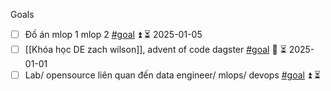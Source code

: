 Goals 
-  [ ] Đồ án mlop 1 mlop 2 [#goal](app://obsidian.md/index.html#goal) ⏫ ⏳ 2025-01-05
-  [ ] [[Khóa học DE zach wilson]], advent of code dagster [#goal](app://obsidian.md/index.html#goal)  🔼 ⏳ 2025-01-01
-  [ ] Lab/ opensource liên quan đến data engineer/ mlops/ devops [#goal](app://obsidian.md/index.html#goal)   ⏫ ⏳ 